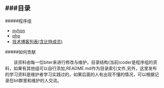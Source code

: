 ###目录
----

#####程序组


*   [pyhon](https://github.com/bitworkshop/learning-resource/blob/master/coder/python.md)
*   [php](https://github.com/bitworkshop/learning-resource/blob/master/coder/php.md)
*   [技术博客列表(含比特成员)](https://github.com/bitworkshop/learning-resource/blob/master/coder/blog.md)


#####如何贡献

&emsp;&emsp;该资料由每一位biter来进行修改与维护，目录结构(当前)coder是程序组的资料，如果有其他组可以自行添加,README.md作为目录索引文件,另外，这里发布的学习资料是维护者学习实践过的，如果后面的人有出现不懂的情况，可以根据记录在bit群里和维护的人交流。

